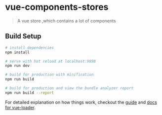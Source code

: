 # vue-components-stores

> A vue store ,which contains a lot of components

## Build Setup

``` bash
# install dependencies
npm install

# serve with hot reload at localhost:9898
npm run dev

# build for production with minification
npm run build

# build for production and view the bundle analyzer report
npm run build --report
```

For detailed explanation on how things work, checkout the [guide](http://vuejs-templates.github.io/webpack/) and [docs for vue-loader](http://vuejs.github.io/vue-loader).
